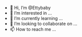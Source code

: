 - 👋 Hi, I’m @Ettybaby
- 👀 I’m interested in ...
- 🌱 I’m currently learning ...
- 💞️ I’m looking to collaborate on ...
- 📫 How to reach me ...

<!---
Ettybaby/Ettybaby is a ✨ special ✨ repository because its `README.md` (this file) appears on your GitHub profile.
You can click the Preview link to take a look at your changes.
--->
